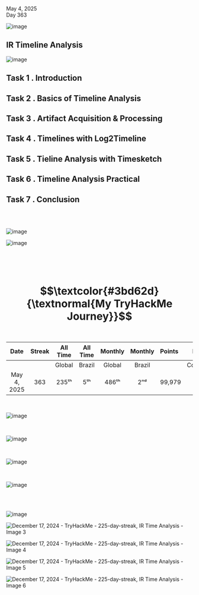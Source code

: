 May 4, 2025<br>
Day 363<br>


![image](https://github.com/user-attachments/assets/3ad2e7fb-464b-4987-b052-be2a51136c5e)


<h2>IR Timeline Analysis</h2>

![image](https://github.com/user-attachments/assets/236f1412-e302-4607-9d5f-2637a72b1c98)



<h2>Task 1 . Introduction</h2>


<h2> Task 2 . Basics of Timeline Analysis</h2>


<h2>Task 3 . Artifact Acquisition & Processing</h2>


<h2>Task 4 . Timelines with Log2Timeline</h2>

<h2>Task 5 . Tieline Analysis with Timesketch</h2>


<h2>Task 6 . Timeline Analysis Practical</h2>


<h2>Task 7 . Conclusion</h2>

<br>
<br>


![image](https://github.com/user-attachments/assets/d5ff879e-3fd7-4afd-a86c-0b33fcb1bf4e)

![image](https://github.com/user-attachments/assets/24f26640-b64d-4073-9990-1226111db542)


<br>
<br>

<br>

<h1 align="center"> $$\textcolor{#3bd62d}{\textnormal{My TryHackMe Journey}}$$ </h1>
<br>


<div align="center">

| Date              | Streak   | All Time     | All Time     | Monthly     | Monthly    | Points   | Rooms     | Badges    |
| :---------------: | :------: | :----------: | :----------: | :---------: | :--------: | :------  | :-------: | :-------: |
|                   |          |    Global    |    Brazil    |    Global   |   Brazil   |          | Completed |           |
|   May 4, 2025     |  363     |     235ᵗʰ    |      5ᵗʰ     |     486ᵗʰ    |     2ⁿᵈ    |  99,979  |    710    |   61      |

</div>

<br>


![image](https://github.com/user-attachments/assets/c3983057-c82c-418b-92d5-da84bfc5fcf4)

<br>

![image](https://github.com/user-attachments/assets/d1d0cdfb-74f8-480b-a9a0-a5905cbebbb4)

<br>

![image](https://github.com/user-attachments/assets/3cfc2c4f-c345-416b-b867-9fcee9b28fb7)


<br>

![image](https://github.com/user-attachments/assets/7ef5d365-f95d-4606-83e7-ff69f06950d7)



<br>
<br>



![image](https://github.com/user-attachments/assets/c4362aaa-0c8b-4c39-b739-5d3a0beb07e6)



![December 17, 2024  - TryHackMe - 225-day-streak, IR Time Analysis - Image 3](https://github.com/user-attachments/assets/60e6feb2-7d99-4bd8-b1cd-0edace53cfe0)



![December 17, 2024  - TryHackMe - 225-day-streak, IR Time Analysis - Image 4](https://github.com/user-attachments/assets/14242b57-0bfe-4314-a5c7-fe1fe95e9e26)


![December 17, 2024  - TryHackMe - 225-day-streak, IR Time Analysis - Image 5](https://github.com/user-attachments/assets/a5636b2b-45ae-462e-83e7-62a2209c2471)


![December 17, 2024  - TryHackMe - 225-day-streak, IR Time Analysis - Image 6](https://github.com/user-attachments/assets/22af5380-b268-4204-8360-973976246b56)
